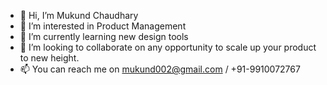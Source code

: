 - 👋 Hi, I’m Mukund Chaudhary
- 👀 I’m interested in Product Management
- 🌱 I’m currently learning new design tools
- 💞️ I’m looking to collaborate on any opportunity to scale up your product to new height.
- 📫 You can reach me on mukund002@gmail.com / +91-9910072767

<!---
mukund00/mukund00 is a ✨ special ✨ repository because its `README.md` (this file) appears on your GitHub profile.
You can click the Preview link to take a look at your changes.
--->
